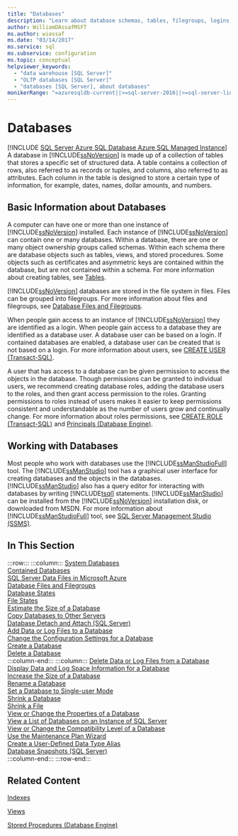 ```yaml
---
title: "Databases"
description: "Learn about database schemas, tables, filegroups, logins, and roles. See how you can use the SQL Server Management Studio tool to work with databases."
author: WilliamDAssafMSFT
ms.author: wiassaf
ms.date: "03/14/2017"
ms.service: sql
ms.subservice: configuration
ms.topic: conceptual
helpviewer_keywords:
  - "data warehouse [SQL Server]"
  - "OLTP databases [SQL Server]"
  - "databases [SQL Server], about databases"
monikerRange: "=azuresqldb-current||>=sql-server-2016||>=sql-server-linux-2017||=azuresqldb-mi-current"
---
```

# Databases
[!INCLUDE [SQL Server Azure SQL Database Azure SQL Managed Instance](../../includes/applies-to-version/sql-asdb-asdbmi.md)]
  A database in [!INCLUDE[ssNoVersion](../../includes/ssnoversion-md.md)] is made up of a collection of tables that stores a specific set of structured data. A table contains a collection of rows, also referred to as records or tuples, and columns, also referred to as attributes. Each column in the table is designed to store a certain type of information, for example, dates, names, dollar amounts, and numbers.  
  
## Basic Information about Databases  
 A computer can have one or more than one instance of [!INCLUDE[ssNoVersion](../../includes/ssnoversion-md.md)] installed. Each instance of [!INCLUDE[ssNoVersion](../../includes/ssnoversion-md.md)] can contain one or many databases.  Within a database, there are one or many object ownership groups called schemas. Within each schema there are database objects such as tables, views, and stored procedures. Some objects such as certificates and asymmetric keys are contained within the database, but are not contained within a schema. For more information about creating tables, see [Tables](../../relational-databases/tables/tables.md).  
  
 [!INCLUDE[ssNoVersion](../../includes/ssnoversion-md.md)] databases are stored in the file system in files. Files can be grouped into filegroups. For more information about files and filegroups, see [Database Files and Filegroups](../../relational-databases/databases/database-files-and-filegroups.md).  
  
 When people gain access to an instance of [!INCLUDE[ssNoVersion](../../includes/ssnoversion-md.md)] they are identified as a login. When people gain access to a database they are identified as a database user. A database user can be based on a login. If contained databases are enabled, a database user can be created that is not based on a login. For more information about users, see [CREATE USER &#40;Transact-SQL&#41;](../../t-sql/statements/create-user-transact-sql.md).  
  
 A user that has access to a database can be given permission to access the objects in the database. Though permissions can be granted to individual users, we recommend creating database roles, adding the database users to the roles, and then grant access permission to the roles. Granting permissions to roles instead of users makes it easier to keep permissions consistent and understandable as the number of users grow and continually change. For more information about roles permissions, see [CREATE ROLE &#40;Transact-SQL&#41;](../../t-sql/statements/create-role-transact-sql.md) and [Principals &#40;Database Engine&#41;](../../relational-databases/security/authentication-access/principals-database-engine.md).  
  
## Working with Databases  
 Most people who work with databases use the [!INCLUDE[ssManStudioFull](../../includes/ssmanstudiofull-md.md)] tool. The [!INCLUDE[ssManStudio](../../includes/ssmanstudio-md.md)] tool has a graphical user interface for creating databases and the objects in the databases. [!INCLUDE[ssManStudio](../../includes/ssmanstudio-md.md)] also has a query editor for interacting with databases by writing [!INCLUDE[tsql](../../includes/tsql-md.md)] statements. [!INCLUDE[ssManStudio](../../includes/ssmanstudio-md.md)] can be installed from the [!INCLUDE[ssNoVersion](../../includes/ssnoversion-md.md)] installation disk, or downloaded from MSDN. For more information about [!INCLUDE[ssManStudioFull](../../includes/ssmanstudiofull-md.md)] tool, see [SQL Server Management Studio (SSMS)](../../ssms/sql-server-management-studio-ssms.md).
  
## In This Section  

:::row:::
    :::column:::
        [System Databases](../../relational-databases/databases/system-databases.md)  
        [Contained Databases](../../relational-databases/databases/contained-databases.md)  
        [SQL Server Data Files in Microsoft Azure](../../relational-databases/databases/sql-server-data-files-in-microsoft-azure.md)  
        [Database Files and Filegroups](../../relational-databases/databases/database-files-and-filegroups.md)  
        [Database States](../../relational-databases/databases/database-states.md)  
        [File States](../../relational-databases/databases/file-states.md)  
        [Estimate the Size of a Database](../../relational-databases/databases/estimate-the-size-of-a-database.md)  
        [Copy Databases to Other Servers](../../relational-databases/databases/copy-databases-to-other-servers.md)  
        [Database Detach and Attach &#40;SQL Server&#41;](../../relational-databases/databases/database-detach-and-attach-sql-server.md)  
        [Add Data or Log Files to a Database](../../relational-databases/databases/add-data-or-log-files-to-a-database.md)  
        [Change the Configuration Settings for a Database](../../relational-databases/databases/change-the-configuration-settings-for-a-database.md)  
        [Create a Database](../../relational-databases/databases/create-a-database.md)  
        [Delete a Database](../../relational-databases/databases/delete-a-database.md)  
    :::column-end:::
    :::column:::
        [Delete Data or Log Files from a Database](../../relational-databases/databases/delete-data-or-log-files-from-a-database.md)  
        [Display Data and Log Space Information for a Database](../../relational-databases/databases/display-data-and-log-space-information-for-a-database.md)  
        [Increase the Size of a Database](../../relational-databases/databases/increase-the-size-of-a-database.md)  
        [Rename a Database](../../relational-databases/databases/rename-a-database.md)  
        [Set a Database to Single-user Mode](../../relational-databases/databases/set-a-database-to-single-user-mode.md)  
        [Shrink a Database](../../relational-databases/databases/shrink-a-database.md)  
        [Shrink a File](../../relational-databases/databases/shrink-a-file.md)  
        [View or Change the Properties of a Database](../../relational-databases/databases/view-or-change-the-properties-of-a-database.md)  
        [View a List of Databases on an Instance of SQL Server](../../relational-databases/databases/view-a-list-of-databases-on-an-instance-of-sql-server.md)  
        [View or Change the Compatibility Level of a Database](../../relational-databases/databases/view-or-change-the-compatibility-level-of-a-database.md)  
        [Use the Maintenance Plan Wizard](../../relational-databases/maintenance-plans/use-the-maintenance-plan-wizard.md)  
        [Create a User-Defined Data Type Alias](../../relational-databases/databases/create-a-user-defined-data-type-alias.md)  
        [Database Snapshots &#40;SQL Server&#41;](../../relational-databases/databases/database-snapshots-sql-server.md)  
    :::column-end:::
:::row-end:::

## Related Content  
 [Indexes](../../relational-databases/indexes/indexes.md)  
  
 [Views](../../relational-databases/views/views.md)  
  
 [Stored Procedures &#40;Database Engine&#41;](../../relational-databases/stored-procedures/stored-procedures-database-engine.md)  
